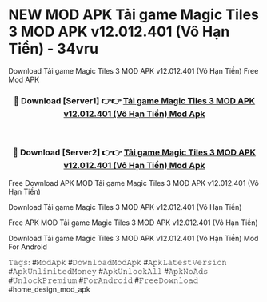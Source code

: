 # NEW MOD APK Tải game Magic Tiles 3 MOD APK v12.012.401 (Vô Hạn Tiền) - 34vru
Download Tải game Magic Tiles 3 MOD APK v12.012.401 (Vô Hạn Tiền) Free Mod APK

<div align="center">
<h3>🔴 Download [Server1] 👉👉 <a href="https://apk-comot.site?title=Tải_game_Magic_Tiles_3_MOD_APK_v12.012.401_(Vô_Hạn_Tiền)">Tải game Magic Tiles 3 MOD APK v12.012.401 (Vô Hạn Tiền) Mod Apk</a></h3><br>

<h3>🔴 Download [Server2] 👉👉 <a href="https://apk-comot.site?title=Tải_game_Magic_Tiles_3_MOD_APK_v12.012.401_(Vô_Hạn_Tiền)">Tải game Magic Tiles 3 MOD APK v12.012.401 (Vô Hạn Tiền) Mod Apk</a></h3>
</div>


Free Download APK MOD Tải game Magic Tiles 3 MOD APK v12.012.401 (Vô Hạn Tiền)

Download Tải game Magic Tiles 3 MOD APK v12.012.401 (Vô Hạn Tiền) 

Free APK MOD Tải game Magic Tiles 3 MOD APK v12.012.401 (Vô Hạn Tiền) 

Download Tải game Magic Tiles 3 MOD APK v12.012.401 (Vô Hạn Tiền) Mod For Android

𝚃𝚊𝚐𝚜: #𝙼𝚘𝚍𝙰𝚙𝚔 #𝙳𝚘𝚠𝚗𝚕𝚘𝚊𝚍𝙼𝚘𝚍𝙰𝚙𝚔 #𝙰𝚙𝚔𝙻𝚊𝚝𝚎𝚜𝚝𝚅𝚎𝚛𝚜𝚒𝚘𝚗 #𝙰𝚙𝚔𝚄𝚗𝚕𝚒𝚖𝚒𝚝𝚎𝚍𝙼𝚘𝚗𝚎𝚢 #𝙰𝚙𝚔𝚄𝚗𝚕𝚘𝚌𝚔𝙰𝚕𝚕 #𝙰𝚙𝚔𝙽𝚘𝙰𝚍𝚜 #𝚄𝚗𝚕𝚘𝚌𝚔𝙿𝚛𝚎𝚖𝚒𝚞𝚖 #𝙵𝚘𝚛𝙰𝚗𝚍𝚛𝚘𝚒𝚍 #𝙵𝚛𝚎𝚎𝙳𝚘𝚠𝚗𝚕𝚘𝚊𝚍 #home_design_mod_apk